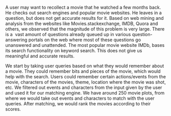 A user may want to recollect a movie that he watched a few months back. He checks out search engines and popular movie websites. He leaves in a question, but does not get accurate results for it. 
Based on web mining and analysis from the websites like Movies.stackexchange, IMDB, Quora and others, we observed that the magnitude of this problem is very large. 
There is a  vast amount of questions already queued up in various question-answering portals on the web where most of these questions go unanswered and unattended. 
The most popular movie website IMDb, bases its search functionality on keyword search. This does not give us meaningful and accurate results. 

We start by taking user queries based on what they would remember about a movie. They could remember bits and pieces of the movie, which would help with the search. 
Users could remember certain actions/events from the movie, characters of the movies, theme, location where the movie was shot, etc. 
We filtered out events and characters from the input given by the user and used it for our matching engine. 
We have around 250 movie plots, from where we would take out events and characters to match with the user queries. 
After matching, we would rank the movies according to their scores. 

